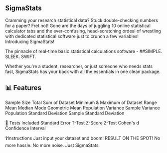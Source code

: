 ## SigmaStats

Cramming your research statistical data? Stuck double-checking numbers for a paper?
Fret not! 
Gone are the days of juggling 10 online statistical calculator tabs and the ever-confusing, head-scratching ordeal of wrestling with dedicated statistical software just to crunch a few variables!
Introducing SigmaStats!

The pinnacle of real-time basic statistical calculations software - 
##SIMPLE. SLEEK. SWIFT.

Whether you're a student, researcher, or just someone who needs stats fast, SigmaStats has your back with all the essentials in one clean package.

## 📊 Features
Sample Size
Total Sum of Dataset
Minimum & Maximum of Dataset
Range
Mean
Median
Mode
Geometric Mean
Population Variance
Sample Variance
Population Standard Deviation
Sample Standard Deviation

🧪 Tests Included
Standard Error
T-Test
Z-Score
Z-Test
Cohen's d
Confidence Interval

❓Instructions
Just input your dataset and boom! 
RESULT ON THE SPOT!
No more hassle. No more noise. Just SigmaStats.
